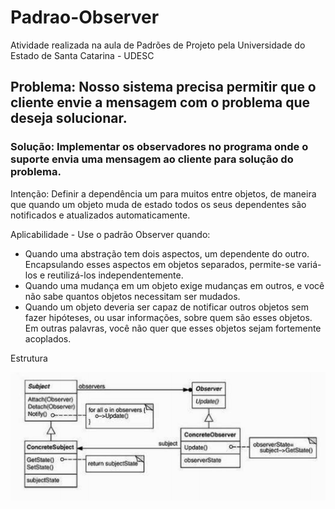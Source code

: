 # Padrao-Observer
Atividade realizada na aula de Padrões de Projeto pela Universidade do Estado de Santa Catarina - UDESC

## Problema: Nosso sistema precisa permitir que o cliente envie a mensagem com o problema que deseja solucionar.

### Solução: Implementar os observadores no programa onde o suporte envia uma mensagem ao cliente para solução do problema.

Intenção: Definir a dependência um para muitos entre objetos, de maneira que quando um objeto muda de estado todos os seus dependentes são notificados e atualizados automaticamente.

Aplicabilidade - Use o padrão Observer quando:
- Quando uma abstração tem dois aspectos, um dependente do outro. Encapsulando esses aspectos em objetos separados, permite-se variá-los e reutilizá-los independentemente.
- Quando uma mudança em um objeto exige mudanças em outros, e você não sabe quantos objetos necessitam ser mudados.
- Quando um objeto deveria ser capaz de notificar outros objetos sem fazer hipóteses, ou usar informações, sobre quem são esses objetos. Em outras palavras, você não quer que esses objetos sejam fortemente acoplados.
  
Estrutura

![Estrutura Observer](https://github.com/camimassaneiro/Padrao-Observer/blob/master/Observer.PNG)
